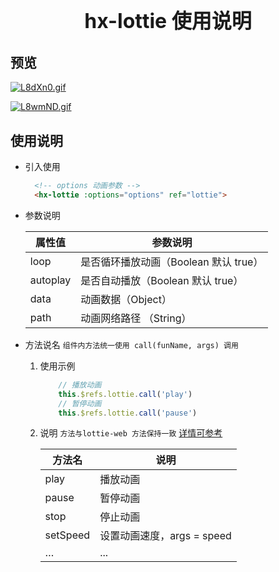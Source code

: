 <h3 align="center" style="margin:30px 0 30px;font-weight: bold;font-size:32px;">hx-lottie 使用说明</h3>

## 预览
[![L8dXn0.gif](https://s1.ax1x.com/2022/04/15/L8dXn0.gif)](https://imgtu.com/i/L8dXn0)

[![L8wmND.gif](https://s1.ax1x.com/2022/04/15/L8wmND.gif)](https://imgtu.com/i/L8wmND)

## 使用说明

* 引入使用

    ``` html
      <!-- options 动画参数 -->
      <hx-lottie :options="options" ref="lottie">  
    
    ```

* 参数说明


    | 属性值      | 参数说明                      |
    |----------|---------------------------|
    | loop     | 是否循环播放动画（Boolean 默认 true） |
    | autoplay | 是否自动播放（Boolean 默认 true）   |
    | data     | 动画数据（Object）              |
    | path     | 动画网络路径 （String）           |

* 方法说名 `组件内方法统一使用 call(funName, args) 调用
`
    1. 使用示例 
    
        ```js     
            // 播放动画
            this.$refs.lottie.call('play')
            // 暂停动画
            this.$refs.lottie.call('pause')
        ```
    
    1. 说明  `方法与lottie-web 方法保持一致`  [详情可参考](http://airbnb.io/lottie/#/web?id=usage)
        
        | 方法名      | 说明                  |
        |----------|---------------------|
        | play     | 播放动画                |
        | pause    | 暂停动画                |
        | stop     | 停止动画                |
        | setSpeed | 设置动画速度，args = speed |
        | …        | ...                 |
